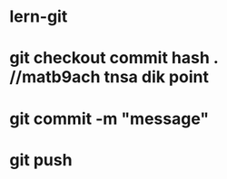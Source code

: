 # lern-git
# git checkout commit hash . //matb9ach tnsa dik point
# git commit -m "message" 

# git push
